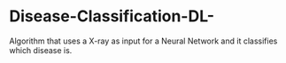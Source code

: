 # Disease-Classification-DL-
Algorithm that uses a X-ray as input for a Neural Network and it classifies which disease is.
